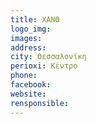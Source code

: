 ```yaml
---
title: ΧΑΝΘ
logo_img: 
images: 
address: 
city: Θεσσαλονίκη
perioxi: Κέντρο
phone: 
facebook: 
website: 
rensponsible: 
---
```


